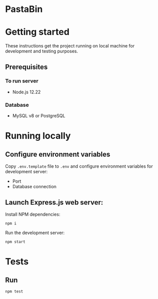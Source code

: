 # PastaBin

# Getting started

These instructions get the project running on local machine for development and testing purposes.

## Prerequisites

### To run server 

- Node.js 12.22

### Database 

- MySQL v8 or PostgreSQL

# Running locally

## Configure environment variables

Copy `.env.template` file to `.env` and configure environment variables for development server:

- Port
- Database connection

## Launch Express.js web server:

Install NPM dependencies:

```
npm i
```
Run the development server:

```
npm start
```

# Tests

## Run
```
npm test
```
